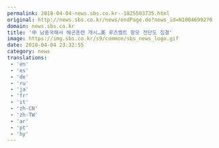 ```yaml
---
permalink: 2018-04-04-news.sbs.co.kr--1825503735.html
original: http://news.sbs.co.kr/news/endPage.do?news_id=N1004699276
domain: news.sbs.co.kr
title: '中 남중국해서 해군훈련 개시…美 루즈벨트 항모 전단도 집결'
image: https://img.sbs.co.kr/s9/common/sbs_news_logo.gif
date: 2018-04-04 23:32:55
category: news
translations: 
 - 'en'
 - 'es'
 - 'de'
 - 'ru'
 - 'ja'
 - 'fr'
 - 'it'
 - 'zh-CN'
 - 'zh-TW'
 - 'ar'
 - 'pt'
 - 'hy'
---
```


